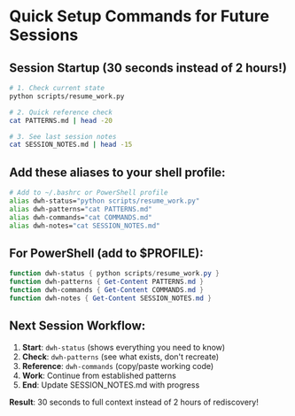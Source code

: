 # Quick Setup Commands for Future Sessions

## Session Startup (30 seconds instead of 2 hours!)

```bash
# 1. Check current state
python scripts/resume_work.py

# 2. Quick reference check
cat PATTERNS.md | head -20

# 3. See last session notes  
cat SESSION_NOTES.md | head -15
```

## Add these aliases to your shell profile:

```bash
# Add to ~/.bashrc or PowerShell profile
alias dwh-status="python scripts/resume_work.py"
alias dwh-patterns="cat PATTERNS.md"
alias dwh-commands="cat COMMANDS.md" 
alias dwh-notes="cat SESSION_NOTES.md"
```

## For PowerShell (add to $PROFILE):

```powershell
function dwh-status { python scripts/resume_work.py }
function dwh-patterns { Get-Content PATTERNS.md }
function dwh-commands { Get-Content COMMANDS.md }
function dwh-notes { Get-Content SESSION_NOTES.md }
```

## Next Session Workflow:

1. **Start**: `dwh-status` (shows everything you need to know)
2. **Check**: `dwh-patterns` (see what exists, don't recreate)
3. **Reference**: `dwh-commands` (copy/paste working code)
4. **Work**: Continue from established patterns
5. **End**: Update SESSION_NOTES.md with progress

**Result**: 30 seconds to full context instead of 2 hours of rediscovery!